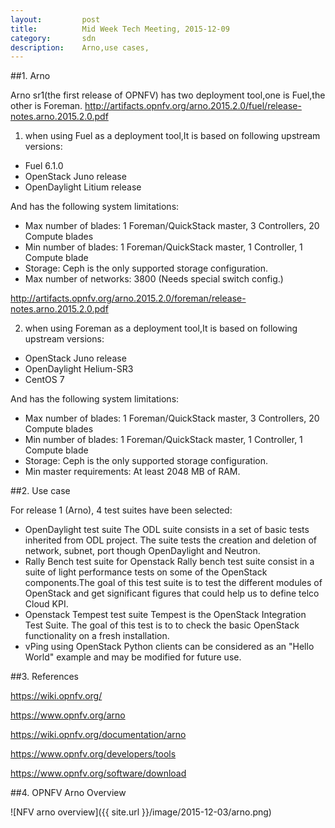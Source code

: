 ```yaml
---
layout:         post
title:          Mid Week Tech Meeting, 2015-12-09
category:       sdn
description:    Arno,use cases,
---
```


##1. Arno

Arno sr1(the first release of OPNFV) has two deployment tool,one is Fuel,the other is Foreman.
http://artifacts.opnfv.org/arno.2015.2.0/fuel/release-notes.arno.2015.2.0.pdf 

1) when using Fuel as a deployment tool,It is based on following upstream versions:
  * Fuel 6.1.0
  * OpenStack Juno release
  * OpenDaylight Litium release

And has the following system limitations:
  * Max number of blades: 1 Foreman/QuickStack master, 3 Controllers, 20 Compute blades
  * Min number of blades: 1 Foreman/QuickStack master, 1 Controller, 1 Compute blade
  * Storage: Ceph is the only supported storage configuration.
  * Max number of networks: 3800 (Needs special switch config.)

http://artifacts.opnfv.org/arno.2015.2.0/foreman/release-notes.arno.2015.2.0.pdf 

2) when using Foreman as a deployment tool,It is based on following upstream versions:
  * OpenStack Juno release
  * OpenDaylight Helium-SR3
  * CentOS 7

And has the following system limitations:
  * Max number of blades: 1 Foreman/QuickStack master, 3 Controllers, 20 Compute blades
  * Min number of blades: 1 Foreman/QuickStack master, 1 Controller, 1 Compute blade
  * Storage: Ceph is the only supported storage configuration.
  * Min master requirements: At least 2048 MB of RAM.

##2. Use case

For release 1 (Arno), 4 test suites have been selected:
  * OpenDaylight test suite 
The ODL suite consists in a set of basic tests inherited from ODL project. The suite tests the creation and deletion of network, subnet, port though OpenDaylight and Neutron.
  * Rally Bench test suite for Openstack 
Rally bench test suite consist in a suite of light performance tests on some of the OpenStack components.The goal of this test suite is to test the different modules of OpenStack and get significant figures that could help us to define telco Cloud KPI.
  * Openstack Tempest test suite 
Tempest is the OpenStack Integration Test Suite. The goal of this test is to to check the basic OpenStack functionality on a fresh installation.
  * vPing using OpenStack Python clients can be considered as an "Hello World" example and may be modified for future use.

##3. References

  https://wiki.opnfv.org/
  
  https://www.opnfv.org/arno 
  
  https://wiki.opnfv.org/documentation/arno 
  
  https://www.opnfv.org/developers/tools 
  
  https://www.opnfv.org/software/download 

##4. OPNFV Arno Overview

![NFV arno overview]({{ site.url }}/image/2015-12-03/arno.png)
